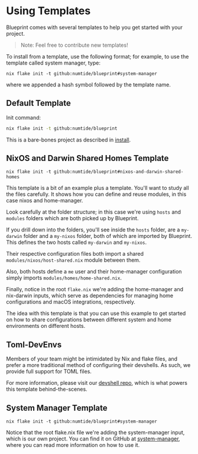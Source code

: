 # Using Templates

Blueprint comes with several templates to help you get started with your project.

> Note: Feel free to contribute new templates!

To install from a template, use the following format; for example, to use the template called system manager, type:

```
nix flake init -t github:numtide/blueprint#system-manager
```

where we appended a hash symbol followed by the template name.

## Default Template

Init command:

```bash
nix flake init -t github:numtide/blueprint
```

This is a bare-bones project as described in [install](./install.md).

## NixOS and Darwin Shared Homes Template

```
nix flake init -t github:numtide/blueprint#nixos-and-darwin-shared-homes
```

This template is a bit of an example plus a template. You'll want to study all the files carefully. It shows how you can define and reuse modules, in this case nixos and home-manager.

Look carefully at the folder structure; in this case we're using `hosts` and `modules` folders which are both picked up by Blueprint.

If you drill down into the folders, you'll see inside the `hosts` folder, are a `my-darwin` folder and a `my-nixos` folder, both of which are imported by Blueprint. This defines the two hosts called `my-darwin` and `my-nixos`.

Their respective configuration files both import a shared  `modules/nixos/host-shared.nix` module between them.

Also, both hosts define a `me` user and their home-manager configuration simply imports `modules/homes/home-shared.nix`.

Finally, notice in the root `flake.nix` we're adding the home-manager and nix-darwin inputs, which serve as dependencies for managing home configurations and macOS integrations, respectively.

The idea with this template is that you can use this example to get started on how to share configurations between different system and home environments on different hosts.


## Toml-DevEnvs

Members of your team might be intimidated by Nix and flake files, and prefer a more traditional method of configuring their devshells. As such, we provide full support for TOML files.

For more information, please visit our [devshell repo](https://github.com/numtide/devshell), which is what powers this template behind-the-scenes.

## System Manager Template

```
nix flake init -t github:numtide/blueprint#system-manager
```

Notice that the root flake.nix file we're adding the system-manager input, which is our own project. You can find it on GitHub at [system-manager](https://github.com/numtide/system-manager), where you can read more information on how to use it.

